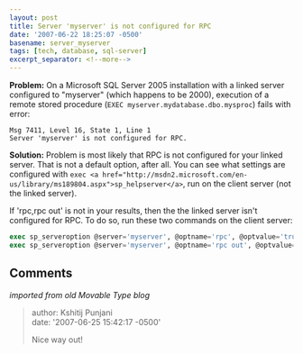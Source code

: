 ```yaml
---
layout: post
title: Server 'myserver' is not configured for RPC
date: '2007-06-22 18:25:07 -0500'
basename: server_myserver
tags: [tech, database, sql-server]
excerpt_separator: <!--more-->
---
```


**Problem:** On a Microsoft SQL Server 2005 installation with a linked server
configured to "myserver" (which happens to be 2000), execution of a remote
stored procedure (`EXEC myserver.mydatabase.dbo.mysproc`) fails with error:

```none
Msg 7411, Level 16, State 1, Line 1
Server 'myserver' is not configured for RPC.
```

<!--more-->


**Solution:** Problem is most likely that RPC is not configured for your linked
server. That is not a default option, after all. You can see what settings are
configured with `exec <a
href="http://msdn2.microsoft.com/en-us/library/ms189804.aspx">sp_helpserver</a>`,
run on the client server (not the linked server).

If 'rpc,rpc out' is not in your results, then the the linked server isn't
configured for RPC. To do so, run these two commands on the client server:

```sql
exec sp_serveroption @server='myserver', @optname='rpc', @optvalue='true'
exec sp_serveroption @server='myserver', @optname='rpc out', @optvalue='true'
```

## Comments

_imported from old Movable Type blog_

> author: Kshitij Punjani\
> date: '2007-06-25 15:42:17 -0500'
>
> Nice way out!
